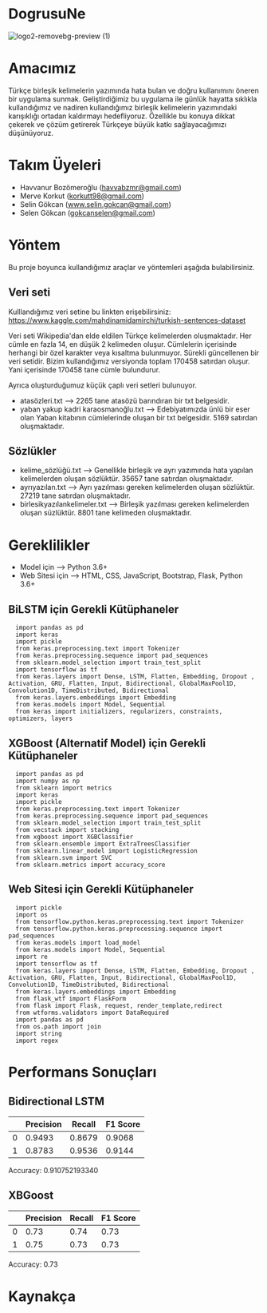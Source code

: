 # DogrusuNe

![logo2-removebg-preview (1)](https://user-images.githubusercontent.com/59619952/130329449-6ccb622a-1247-4688-9680-81802eb7c83a.png)

# Amacımız

Türkçe birleşik kelimelerin yazımında hata bulan ve doğru kullanımını öneren bir uygulama sunmak. Geliştirdiğimiz bu uygulama ile günlük hayatta sıklıkla kullandığımız ve nadiren kullandığımız birleşik kelimelerin yazımındaki karışıklığı ortadan kaldırmayı hedefliyoruz. Özellikle bu konuya dikkat çekerek ve çözüm getirerek Türkçeye büyük katkı sağlayacağımızı düşünüyoruz.


# Takım Üyeleri

   *   Havvanur Bozömeroğlu (havvabzmr@gmail.com)
   *   Merve Korkut (korkutt98@gmail.com)
   *   Selin Gökcan (www.selin.gokcan@gmail.com)
   *   Selen Gökcan (gokcanselen@gmail.com) 





# Yöntem 

Bu proje boyunca kullandığımız araçlar ve yöntemleri aşağıda bulabilirsiniz.

## Veri seti

Kulllandığımız veri setine bu linkten erişebilirsiniz:
https://www.kaggle.com/mahdinamidamirchi/turkish-sentences-dataset

Veri seti Wikipedia'dan elde eldilen Türkçe kelimelerden oluşmaktadır. Her cümle en fazla 14, en düşük 2 kelimeden oluşur. Cümlelerin içerisinde herhangi bir özel karakter veya kısaltma bulunmuyor. Sürekli güncellenen bir veri setidir. Bizim kullandığımız versiyonda toplam 170458 satırdan oluşur. Yani içerisinde 170458 tane cümle bulundurur.

Ayrıca oluşturduğumuz küçük çaplı veri setleri bulunuyor.
* atasözleri.txt --> 2265 tane atasözü barındıran bir txt belgesidir.
* yaban yakup kadri karaosmanoğlu.txt --> Edebiyatımızda ünlü bir eser olan Yaban kitabının cümlelerinde oluşan bir txt belgesidir. 5169 satırdan oluşmaktadır.

## Sözlükler
* kelime_sözlüğü.txt -->  Genellikle birleşik ve ayrı yazımında hata yapılan kelimelerden oluşan sözlüktür. 35657 tane satırdan oluşmaktadır.
* ayrıyazılan.txt  -->  Ayrı yazılması gereken kelimelerden oluşan sözlüktür. 27219 tane satırdan oluşmaktadır.
* birlesikyazılankelimeler.txt -->  Birleşik yazılması gereken kelimelerden oluşan süzlüktür. 8801 tane kelimeden oluşmaktadır.

# Gereklilikler

* Model için  -->  Python 3.6+
* Web Sitesi için  -->  HTML, CSS, JavaScript, Bootstrap, Flask, Python 3.6+

## BiLSTM için Gerekli Kütüphaneler

      import pandas as pd
      import keras
      import pickle
      from keras.preprocessing.text import Tokenizer
      from keras.preprocessing.sequence import pad_sequences
      from sklearn.model_selection import train_test_split
      import tensorflow as tf
      from keras.layers import Dense, LSTM, Flatten, Embedding, Dropout , Activation, GRU, Flatten, Input, Bidirectional, GlobalMaxPool1D, Convolution1D, TimeDistributed, Bidirectional
      from keras.layers.embeddings import Embedding
      from keras.models import Model, Sequential
      from keras import initializers, regularizers, constraints, optimizers, layers
      
 ## XGBoost (Alternatif Model) için Gerekli Kütüphaneler
 
      import pandas as pd
      import numpy as np
      from sklearn import metrics
      import keras
      import pickle
      from keras.preprocessing.text import Tokenizer
      from keras.preprocessing.sequence import pad_sequences
      from sklearn.model_selection import train_test_split
      from vecstack import stacking
      from xgboost import XGBClassifier
      from sklearn.ensemble import ExtraTreesClassifier
      from sklearn.linear_model import LogisticRegression
      from sklearn.svm import SVC
      from sklearn.metrics import accuracy_score
      
## Web Sitesi için Gerekli Kütüphaneler
      import pickle
      import os
      from tensorflow.python.keras.preprocessing.text import Tokenizer
      from tensorflow.python.keras.preprocessing.sequence import pad_sequences
      from keras.models import load_model
      from keras.models import Model, Sequential
      import re
      import tensorflow as tf
      from keras.layers import Dense, LSTM, Flatten, Embedding, Dropout , Activation, GRU, Flatten, Input, Bidirectional, GlobalMaxPool1D, Convolution1D, TimeDistributed, Bidirectional
      from keras.layers.embeddings import Embedding
      from flask_wtf import FlaskForm
      from flask import Flask, request, render_template,redirect
      from wtforms.validators import DataRequired
      import pandas as pd
      from os.path import join
      import string
      import regex
      
# Performans Sonuçları

## Bidirectional LSTM                                            
|               | Precision     | Recall        | F1 Score      |
| ------------- | ------------- | ------------- | ------------- |
| 0             | 0.9493        | 0.8679        | 0.9068        |
| 1             | 0.8783        | 0.9536        | 0.9144        |

Accuracy: 0.910752193340



##   XBGoost                                         
|               | Precision     | Recall        | F1 Score      |
| ------------- | ------------- | ------------- | ------------- |
| 0             | 0.73        | 0.74        | 0.73        |
| 1             | 0.75        | 0.73        | 0.73        |

Accuracy: 0.73


# Kaynakça
   


